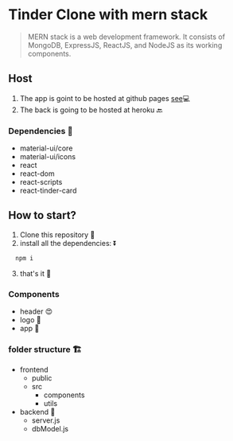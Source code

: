# Tinder Clone with mern stack

> MERN stack is a web development framework. It consists of MongoDB, ExpressJS, ReactJS, and NodeJS as its working components.

## Host

1. The app is goint to be hosted at github pages [see](https://bernardoaguayoortega.github.io/tinder-clone-mern/):computer:
2. The back is going to be hosted at heroku :back:

### Dependencies :eyes:

- material-ui/core
- material-ui/icons
- react
- react-dom
- react-scripts
- react-tinder-card

## How to start?

1. Clone this repository :paperclip:
2. install all the dependencies: :arrow_double_down:

```js
  npm i
```

3. that's it :rocket:

### Components

- header :heart_eyes:
- logo :low_brightness:
- app :iphone:

### folder structure :building_construction:

- frontend
  - public
  - src
    - components
    - utils
- backend :100:
  - server.js
  - dbModel.js
